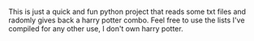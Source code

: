 This is just a quick and fun python project that reads some txt files and radomly gives back a harry potter combo. Feel free to use the lists I've compiled for any other use, I don't own harry potter.